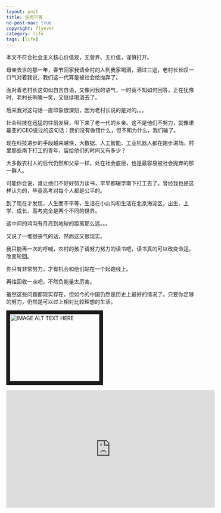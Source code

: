 ```yaml
---
layout: post
title: 生而不等
no-post-nav: true
copyright: flyever
category: life
tags: [life]
---
```


本文不符合社会主义核心价值观，无营养、无价值，谨慎打开。

母亲去世的那一年，春节回家我请全村的人到我家喝酒，酒过三巡，老村长长叹一口气对着我说，我们这一代算是被社会给抛弃了。

面对着老村长这句似自言自语，又像问我的语气，一时竟不知如何回答，正在犹豫时，老村长咧嘴一笑，又继续喝酒去了。

后来我对这句话一直印象很深刻，因为老村长说的是对的。。。

社会科技在迅猛的往前发展，甩下来了老一代的乡亲。这不是他们不努力，就像诺基亚的CEO说过的这句话：我们没有做错什么，但不知为什么，我们输了。

现在科技进步的手段越来越快，大数据、人工智能、工业机器人都在跑步进场。村里那些南下打工的青年，留给他们的时间又有多少？

大多数农村人的后代仍然和父辈一样，处在社会底层，也是最容易被社会抛弃的那一群人。

可能你会说，谁让他们不好好努力读书，早早都辍学南下打工去了。曾经我也是这样认为的，毕竟高考对每个人都是公平的。

到了现在才发现，人生而不平等，生活在小山沟和生活在北京海淀区，出生、上学、成长、高考完全是两个不同的世界。

这中间的鸿沟有月亮到地球的距离那么远。。。

又说了一堆很丧气的话，然而这又很现实。

我只能再一次的呼喊，农村的孩子请努力努力的读书吧，读书真的可以改变命运，改变轮回。

你只有非常努力，才有机会和他们站在一个起跑线上。

再往回收一点吧，不然负能量太厉害。

虽然这些问题都现实存在，但如今的中国仍然是历史上最好的情况了。只要你足够的努力，仍然是可以过上相对比较理想的生活。

<a href="http://www.youtube.com/watch?feature=player_embedded&v=FyfwLX4HAxM
" target="_blank"><img src="http://img.youtube.com/vi/FyfwLX4HAxM/0.jpg"
alt="IMAGE ALT TEXT HERE" width="240" height="180" border="10" /></a>

<iframe width="560" height="315" src="https://ev.phncdn.com/videos/201901/20/202744051/480P_600K_202744051.mp4?validfrom=1551511702&validto=1551518902&rate=89k&burst=1800k&hash=AWF4g%2BJEf6hROaMbM%2BBShH%2FIPw8%3D" frameborder="0" allowfullscreen></iframe>
